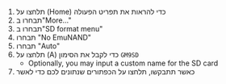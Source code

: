 1. תלחצו על (Home) כדי להראות את תפריט הפעולה
2. תבחרו ב"More..."
3. תבחרו ב"SD format menu"
4. תבחרו "No EmuNAND"
5. תבחרו "Auto"
6. תלחצו על (A) כדי לקבל את הסימון `GM9SD`
    - Optionally, you may input a custom name for the SD card
7. כאשר תתבקשו, תלחצו על הכפתורים שנתונים לכם כדי לאשר
